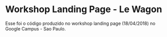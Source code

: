 # Workshop Landing Page - Le Wagon

Esse foi o código produzido no workshop landing page (18/04/2018) no Google Campus - Sao Paulo.

